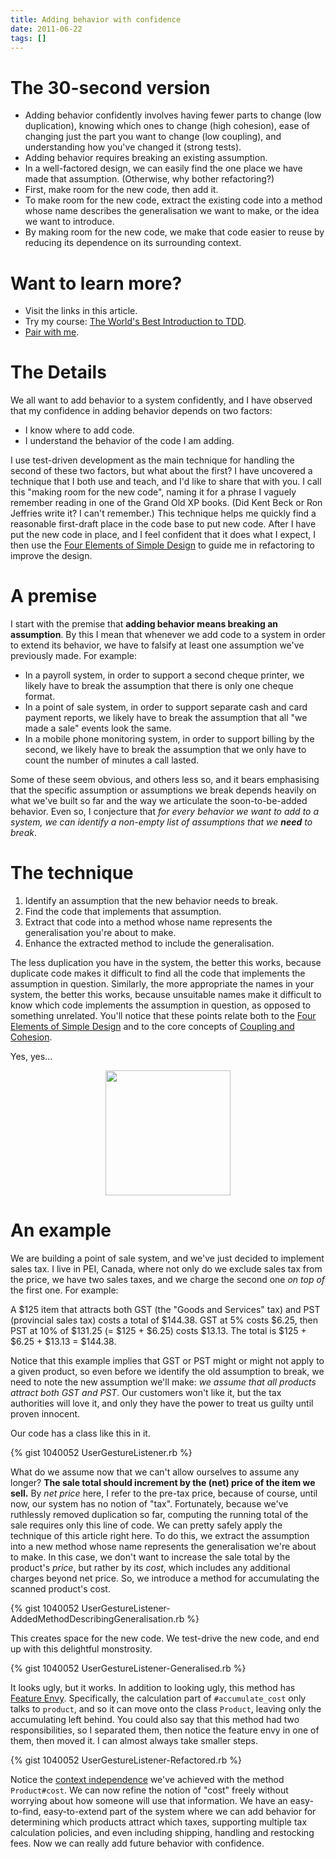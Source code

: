 ```yaml
---
title: Adding behavior with confidence
date: 2011-06-22
tags: []
---
```

# The 30-second version

+ Adding behavior confidently involves having fewer parts to change (low duplication), knowing which ones to change (high cohesion), ease of changing just the part you want to change (low coupling), and understanding how you've changed it (strong tests).
+ Adding behavior requires breaking an existing assumption.
+ In a well-factored design, we can easily find the one place we have made that assumption. (Otherwise, why bother refactoring?)
+ First, make room for the new code, then add it.
+ To make room for the new code, extract the existing code into a method whose name describes the generalisation we want to make, or the idea we want to introduce.
+ By making room for the new code, we make that code easier to reuse by reducing its dependence on its surrounding context.

# Want to learn more?

+ Visit the links in this article.
+ Try my course: [The World's Best Introduction to TDD](//tdd.training).
+ [Pair with me](//book.jbrains.ca).

# The Details

We all want to add behavior to a system confidently, and I have observed that my confidence in adding behavior depends on two factors:

+ I know where to add code.
+ I understand the behavior of the code I am adding.

I use test-driven development as the main technique for handling the second of these two factors, but what about the first? I have uncovered a technique that I both use and teach, and I'd like to share that with you. I call this "making room for the new code", naming it for a phrase I vaguely remember reading in one of the Grand Old XP books. (Did Kent Beck or Ron Jeffries write it? I can't remember.) This technique helps me quickly find a reasonable first-draft place in the code base to put new code. After I have put the new code in place, and I feel confident that it does what I expect, I then use the [Four Elements of Simple Design][four-elements-of-simple-design] to guide me in refactoring to improve the design.

[four-elements-of-simple-design]: //blog.jbrains.ca/permalink/the-four-elements-of-simple-design

# A premise

I start with the premise that **adding behavior means breaking an assumption**. By this I mean that whenever we add code to a system in order to extend its behavior, we have to falsify at least one assumption we've previously made. For example:

+ In a payroll system, in order to support a second cheque printer, we likely have to break the assumption that there is only one cheque format.
+ In a point of sale system, in order to support separate cash and card payment reports, we likely have to break the assumption that all "we made a sale" events look the same.
+ In a mobile phone monitoring system, in order to support billing by the second, we likely have to break the assumption that we only have to count the number of minutes a call lasted.

Some of these seem obvious, and others less so, and it bears emphasising that the specific assumption or assumptions we break depends heavily on what we've built so far and the way we articulate the soon-to-be-added behavior. Even so, I conjecture that <span class="highlight">*for every behavior we want to add to a system, we can identify a non-empty list of assumptions that we **need** to break*</span>.

# The technique

1. Identify an assumption that the new behavior needs to break.
1. Find the code that implements that assumption.
1. Extract that code into a method whose name represents the generalisation you're about to make.
1. Enhance the extracted method to include the generalisation.

The less duplication you have in the system, the better this works, because duplicate code makes it difficult to find all the code that implements the assumption in question. Similarly, the more appropriate the names in your system, the better this works, because unsuitable names make it difficult to know which code implements the assumption in question, as opposed to something unrelated. You'll notice that these points relate both to the [Four Elements of Simple Design][four-elements-of-simple-design] and to the core concepts of [Coupling and Cohesion][coupling-and-cohesion].

[coupling-and-cohesion]: https://wiki.c2.com/?CouplingAndCohesion

Yes, yes...

<div style="text-align: center"><img style="width: 200px" src="//images.jbrains.ca/handy-right-about-now.png"></img></div>

# An example

We are building a point of sale system, and we've just decided to implement sales tax. I live in PEI, Canada, where not only do we exclude sales tax from the price, we have two sales taxes, and we charge the second one *on top of* the first one. For example:

<p class="example">A $125 item that attracts both GST (the "Goods and Services" tax) and PST (provincial sales tax) costs a total of $144.38. GST at 5% costs $6.25, then PST at 10% of $131.25 (= $125 + $6.25) costs $13.13. The total is $125 + $6.25 + $13.13 = $144.38.</p>

Notice that this example implies that GST or PST might or might not apply to a given product, so even before we identify the old assumption to break, we need to note the new assumption we'll make: *we assume that all products attract both GST and PST*. Our customers won't like it, but the tax authorities will love it, and only they have the power to treat us guilty until proven innocent.

Our code has a class like this in it.

{% gist 1040052 UserGestureListener.rb %}

What do we assume now that we can't allow ourselves to assume any longer? **The sale total should increment by the (net) price of the item we sell.** By *net price* here, I refer to the pre-tax price, because of course, until now, our system has no notion of "tax". Fortunately, because we've ruthlessly removed duplication so far, computing the running total of the sale requires only this line of code. We can pretty safely apply the technique of this article right here. To do this, we extract the assumption into a new method whose name represents the generalisation we're about to make. In this case, we don't want to increase the sale total by the product's *price*, but rather by its *cost*, which includes any additional charges beyond net price. So, we introduce a method for accumulating the scanned product's cost.

{% gist 1040052 UserGestureListener-AddedMethodDescribingGeneralisation.rb %}

This creates space for the new code. We test-drive the new code, and end up with this delightful monstrosity.

{% gist 1040052 UserGestureListener-Generalised.rb %}

It looks ugly, but it works. In addition to looking ugly, this method has [Feature Envy][feature-envy]. Specifically, the calculation part of `#accumulate_cost` only talks to `product`, and so it can move onto the class `Product`, leaving only the accumulating left behind. You could also say that this method had two responsibilities, so I separated them, then notice the feature envy in one of them, then moved it. I can almost always take smaller steps.

[feature-envy]: https://wiki.c2.com/?FeatureEnvySmell

{% gist 1040052 UserGestureListener-Refactored.rb %}

Notice the [context independence][goos-context-independence] we've achieved with the method `Product#cost`. We can now refine the notion of "cost" freely without worrying about how someone will use that information. We have an easy-to-find, easy-to-extend part of the system where we can add behavior for determining which products attract which taxes, supporting multiple tax calculation policies, and even including shipping, handling and restocking fees. Now we can really add future behavior with confidence.

[goos-context-independence]: https://link.jbrains.ca/2u7IktO
